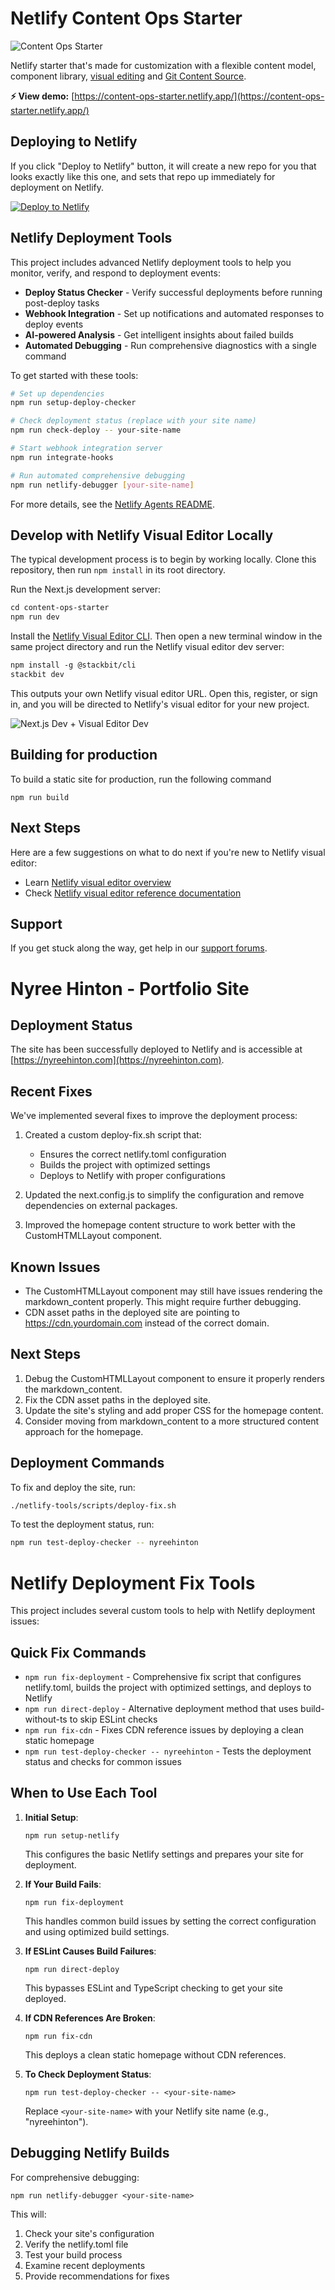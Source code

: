 # Netlify Content Ops Starter

![Content Ops Starter](https://assets.stackbit.com/docs/content-ops-starter-thumb.png)

Netlify starter that's made for customization with a flexible content model, component library, [visual editing](https://docs.netlify.com/visual-editor/overview/) and [Git Content Source](https://docs.netlify.com/create/content-sources/git/).

**⚡ View demo:** [https://content-ops-starter.netlify.app/](https://content-ops-starter.netlify.app/)

## Deploying to Netlify

If you click "Deploy to Netlify" button, it will create a new repo for you that looks exactly like this one, and sets that repo up immediately for deployment on Netlify.

[![Deploy to Netlify](https://www.netlify.com/img/deploy/button.svg)](https://app.netlify.com/start/deploy?repository=https://github.com/netlify-templates/content-ops-starter)

## Netlify Deployment Tools

This project includes advanced Netlify deployment tools to help you monitor, verify, and respond to deployment events:

- **Deploy Status Checker** - Verify successful deployments before running post-deploy tasks
- **Webhook Integration** - Set up notifications and automated responses to deploy events
- **AI-powered Analysis** - Get intelligent insights about failed builds
- **Automated Debugging** - Run comprehensive diagnostics with a single command

To get started with these tools:

```bash
# Set up dependencies
npm run setup-deploy-checker

# Check deployment status (replace with your site name)
npm run check-deploy -- your-site-name

# Start webhook integration server
npm run integrate-hooks

# Run automated comprehensive debugging
npm run netlify-debugger [your-site-name]
```

For more details, see the [Netlify Agents README](netifly-agents/README.md).

## Develop with Netlify Visual Editor Locally

The typical development process is to begin by working locally. Clone this repository, then run `npm install` in its root directory.

Run the Next.js development server:

```txt
cd content-ops-starter
npm run dev
```

Install the [Netlify Visual Editor CLI](https://www.npmjs.com/package/@stackbit/cli). Then open a new terminal window in the same project directory and run the Netlify visual editor dev server:

```txt
npm install -g @stackbit/cli
stackbit dev
```

This outputs your own Netlify visual editor URL. Open this, register, or sign in, and you will be directed to Netlify's visual editor for your new project.

![Next.js Dev + Visual Editor Dev](https://assets.stackbit.com/docs/next-dev-stackbit-dev.png)

## Building for production

To build a static site for production, run the following command

```shell
npm run build
```

## Next Steps

Here are a few suggestions on what to do next if you're new to Netlify visual editor:

- Learn [Netlify visual editor overview](https://docs.netlify.com/visual-editor/visual-editing/)
- Check [Netlify visual editor reference documentation](https://visual-editor-reference.netlify.com/)

## Support

If you get stuck along the way, get help in our [support forums](https://answers.netlify.com/).

# Nyree Hinton - Portfolio Site

## Deployment Status

The site has been successfully deployed to Netlify and is accessible at [https://nyreehinton.com](https://nyreehinton.com).

## Recent Fixes

We've implemented several fixes to improve the deployment process:

1. Created a custom deploy-fix.sh script that:

   - Ensures the correct netlify.toml configuration
   - Builds the project with optimized settings
   - Deploys to Netlify with proper configurations

2. Updated the next.config.js to simplify the configuration and remove dependencies on external packages.

3. Improved the homepage content structure to work better with the CustomHTMLLayout component.

## Known Issues

- The CustomHTMLLayout component may still have issues rendering the markdown_content properly. This might require further debugging.
- CDN asset paths in the deployed site are pointing to https://cdn.yourdomain.com instead of the correct domain.

## Next Steps

1. Debug the CustomHTMLLayout component to ensure it properly renders the markdown_content.
2. Fix the CDN asset paths in the deployed site.
3. Update the site's styling and add proper CSS for the homepage content.
4. Consider moving from markdown_content to a more structured content approach for the homepage.

## Deployment Commands

To fix and deploy the site, run:

```bash
./netlify-tools/scripts/deploy-fix.sh
```

To test the deployment status, run:

```bash
npm run test-deploy-checker -- nyreehinton
```

# Netlify Deployment Fix Tools

This project includes several custom tools to help with Netlify deployment issues:

## Quick Fix Commands

- `npm run fix-deployment` - Comprehensive fix script that configures netlify.toml, builds the project with optimized settings, and deploys to Netlify
- `npm run direct-deploy` - Alternative deployment method that uses build-without-ts to skip ESLint checks
- `npm run fix-cdn` - Fixes CDN reference issues by deploying a clean static homepage
- `npm run test-deploy-checker -- nyreehinton` - Tests the deployment status and checks for common issues

## When to Use Each Tool

1. **Initial Setup**:

   ```
   npm run setup-netlify
   ```

   This configures the basic Netlify settings and prepares your site for deployment.

2. **If Your Build Fails**:

   ```
   npm run fix-deployment
   ```

   This handles common build issues by setting the correct configuration and using optimized build settings.

3. **If ESLint Causes Build Failures**:

   ```
   npm run direct-deploy
   ```

   This bypasses ESLint and TypeScript checking to get your site deployed.

4. **If CDN References Are Broken**:

   ```
   npm run fix-cdn
   ```

   This deploys a clean static homepage without CDN references.

5. **To Check Deployment Status**:
   ```
   npm run test-deploy-checker -- <your-site-name>
   ```
   Replace `<your-site-name>` with your Netlify site name (e.g., "nyreehinton").

## Debugging Netlify Builds

For comprehensive debugging:

```
npm run netlify-debugger <your-site-name>
```

This will:

1. Check your site's configuration
2. Verify the netlify.toml file
3. Test your build process
4. Examine recent deployments
5. Provide recommendations for fixes
